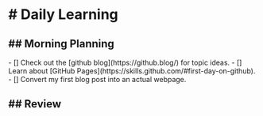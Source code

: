 <h1># Daily Learning</h1>
<h2>## Morning Planning</h2>
- [] Check out the [github blog](https://github.blog/) for topic ideas.
- [] Learn about [GitHub Pages](https://skills.github.com/#first-day-on-github).
- [] Convert my first blog post into an actual webpage.
<h2>## Review</h2>
